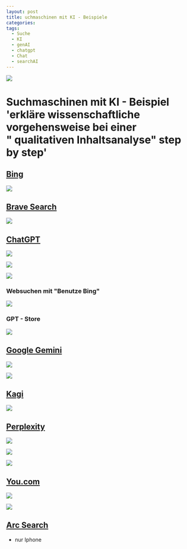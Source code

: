 ```yaml
---
layout: post
title: uchmaschinen mit KI - Beispiele
categories: 
tags:
  - Suche
  - KI
  - genAI
  - chatgpt
  - Chat
  - searchAI
---
```

![](../pics/2024-06-12-KI-suchmaschinen_image_1.png)
# Suchmaschinen mit KI - Beispiel 'erkläre wissenschaftliche vorgehensweise bei einer " qualitativen Inhaltsanalyse" step by step'

## [**Bing**](https://bing.com)

![](../pics/2024-06-12-KI-suchmaschinen_image_2.png)

## [**Brave Search**](https://search.brave.com)

![](../pics/2024-06-12-KI-suchmaschinen_image_3.png)
  
## [**ChatGPT**](https://chatgpt.com)

![](../pics/2024-06-12-KI-suchmaschinen_image_4.png)

![](../pics/2024-06-12-KI-suchmaschinen_image_5.png)

![](../pics/2024-06-12-KI-suchmaschinen_image_6.png)


### Websuchen mit "Benutze Bing" 
![](../pics/2024-06-12-KI-suchmaschinen_image_7.png)
### GPT - Store
![](../pics/2024-06-12-KI-suchmaschinen_image_8.png)

    
##  [**Google Gemini**](https://gemini.google.com)

![](../pics/2024-06-12-KI-suchmaschinen_image_9.png)

![](../pics/2024-06-12-KI-suchmaschinen_image_10.png)
##  [**Kagi**](https://kagi.com)

![](../pics/2024-06-12-KI-suchmaschinen_image_11.png)
## [**Perplexity**](https://www.perplexity.ai)

![](../pics/2024-06-12-KI-suchmaschinen_image_12.png)


![](../pics/2024-06-12-KI-suchmaschinen_image_13.png)


![](../pics/2024-06-12-KI-suchmaschinen_image_14.png)
## [**You.com**](https://you.com)

![](../pics/2024-06-12-KI-suchmaschinen_image_15.png)


![](../pics/2024-06-12-KI-suchmaschinen_image_16.png)


##  [**Arc Search**](https://apps.apple.com/us/app/arc-search-find-it-faster/id6472513080)

- nur Iphone 

